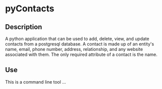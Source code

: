 # pyContacts

## Description
A python application that can be used to add, delete, view, and update contacts from a postgresql
database. A contact is made up of an entity's name, email, phone number, address, relationship, and
any website associated with them. The only required attribute of a contact is the name.

## Use
This is a command line tool ...
